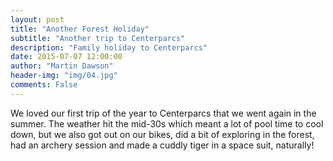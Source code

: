 ```yaml
---
layout: post
title: "Another Forest Holiday"
subtitle: "Another trip to Centerparcs"
description: "Family holiday to Centerparcs"
date: 2015-07-07 12:00:00
author: "Martin Dawson"
header-img: "img/04.jpg"
comments: False
---
```

We loved our first trip of the year to Centerparcs that we went again in the summer.
The weather hit the mid-30s which meant a lot of pool time to cool down, but we also got out on our bikes, did a bit of exploring in the forest, had an archery session and made a cuddly tiger in a space suit, naturally!
